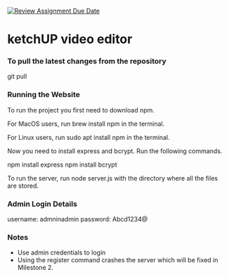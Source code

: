 [![Review Assignment Due Date](https://classroom.github.com/assets/deadline-readme-button-24ddc0f5d75046c5622901739e7c5dd533143b0c8e959d652212380cedb1ea36.svg)](https://classroom.github.com/a/M9yOg1uw)
# ketchUP video editor

### To pull the latest changes from the repository

git pull


### Running the Website

To run the project you first need to download npm.

For MacOS users, run brew install npm in the terminal.

For Linux users, run sudo apt install npm in the terminal.

Now you need to install express and bcrypt. Run the following commands.


npm install express
npm install bcrypt


To run the server, run node server.js with the directory where all the files are stored.

### Admin Login Details 
username: admninadmin
password: Abcd1234@

### Notes
- Use admin credentials to login
- Using the register command crashes the server which will be fixed in Milestone 2. 
